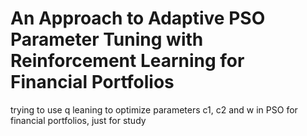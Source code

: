 # An Approach to Adaptive PSO Parameter Tuning with Reinforcement Learning for Financial Portfolios
trying to use q leaning to optimize parameters c1, c2 and w in PSO for financial portfolios, just for study
